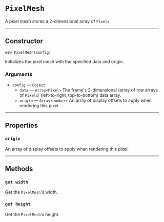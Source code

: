 # `PixelMesh`

A pixel mesh stores a 2-dimensional array of `Pixels`.

---

## Constructor

`new PixelMesh(config)`

Initializes the pixel mesh with the specified data and origin.

### Arguments

-   `config` &mdash; `Object`
    -   `data` &mdash; `Array<Pixel>` The frame's 2-dimensional (array of row arrays of `Pixels`) (left-to-right, top-to-bottom) data array.
    -   `origin` &mdash; `Array<number>` An array of display offsets to apply when rendering this pixel.

---

## Properties

### `origin`

An array of display offsets to apply when rendering this pixel.

---

## Methods

### `get width`

Get the `PixelMesh`'s width.

### `get height`

Get the `PixelMesh`'s height.

